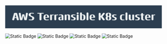 ![AWS Terransible K8s Cluster](AWS_Terransible_K8s_cluster.png)

![Static Badge](https://img.shields.io/badge/Terraform-v1.13.2-blue) ![Static Badge](https://img.shields.io/badge/Ansible_core-2.16.3-blue) ![Static Badge](https://img.shields.io/badge/aws_cli-2.27.49-blue) ![Static Badge](https://img.shields.io/badge/Python-3.13.4-blue)

